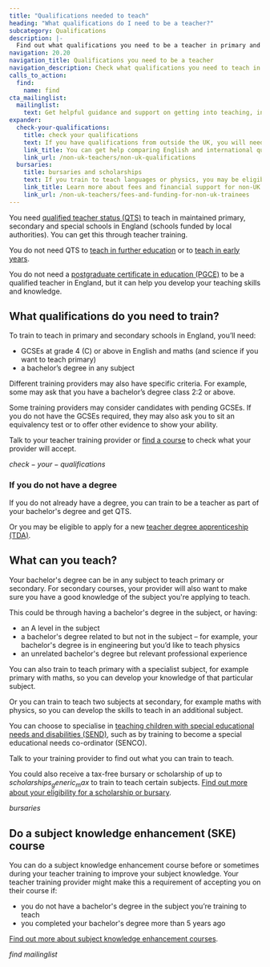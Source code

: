 ```yaml
---
title: "Qualifications needed to teach"
heading: "What qualifications do I need to be a teacher?"
subcategory: Qualifications
description: |-
  Find out what qualifications you need to be a teacher in primary and secondary schools in England and which subjects you can train to teach.
navigation: 20.20
navigation_title: Qualifications you need to be a teacher
navigation_description: Check what qualifications you need to teach in primary, secondary and special schools in England.
calls_to_action:
  find:
    name: find
cta_mailinglist:
  mailinglist:
    text: Get helpful guidance and support on getting into teaching, including how to get the qualifications you need.
expander:
  check-your-qualifications:
    title: check your qualifications
    text: If you have qualifications from outside the UK, you will need to show that they meet the standards set for teacher training in England.
    link_title: You can get help comparing English and international qualifications.
    link_url: /non-uk-teachers/non-uk-qualifications
  bursaries:
    title: bursaries and scholarships
    text: If you train to teach languages or physics, you may be eligible for a bursary or scholarship.
    link_title: Learn more about fees and financial support for non-UK trainee teachers.
    link_url: /non-uk-teachers/fees-and-funding-for-non-uk-trainees
---
```


You need [qualified teacher status (QTS)](/train-to-be-a-teacher/what-is-qts) to teach in maintained primary, secondary and special schools in England (schools funded by local authorities). You can get this through teacher training.

You do not need QTS to [teach in further education](/life-as-a-teacher/age-groups-and-specialisms/further-education-teachers) or to [teach in early years](/life-as-a-teacher/age-groups-and-specialisms/early-years-teachers).

You do not need a [postgraduate certificate in education (PGCE)](/train-to-be-a-teacher/what-is-a-pgce) to be a qualified teacher in England, but it can help you develop your teaching skills and knowledge.

## What qualifications do you need to train?

To train to teach in primary and secondary schools in England, you’ll need:

* GCSEs at grade 4 (C) or above in English and maths (and science if you want to teach primary)
* a bachelor’s degree in any subject

Different training providers may also have specific criteria. For example, some may ask that you have a bachelor’s degree class 2:2 or above.

Some training providers may consider candidates with pending GCSEs. If you do not have the GCSEs required, they may also ask you to sit an equivalency test or to offer other evidence to show your ability.

Talk to your teacher training provider or [find a course](https://find-teacher-training-courses.service.gov.uk/) to check what your provider will accept.

$check-your-qualifications$

### If you do not have a degree

If you do not already have a degree, you can train to be a teacher as part of your bachelor's degree and get QTS.

Or you may be eligible to apply for a new [teacher degree apprenticeship (TDA)](/train-to-be-a-teacher/teacher-degree-apprenticeships).

## What can you teach?

Your bachelor's degree can be in any subject to teach primary or secondary. For secondary courses, your provider will also want to make sure you have a good knowledge of the subject you're applying to teach.

This could be through having a bachelor's degree in the subject, or having:

* an A level in the subject
* a bachelor's degree related to but not in the subject – for example, your bachelor's degree is in engineering but you’d like to teach physics
* an unrelated bachelor's degree but relevant professional experience

You can also train to teach primary with a specialist subject, for example primary with maths, so you can develop your knowledge of that particular subject.

Or you can train to teach two subjects at secondary, for example maths with physics, so you can develop the skills to teach in an additional subject.

You can choose to specialise in [teaching children with special educational needs and disabilities (SEND)](/life-as-a-teacher/age-groups-and-specialisms/special-educational-needs), such as by training to become a special educational needs co-ordinator (SENCO).

Talk to your training provider to find out what you can train to teach.

You could also receive a tax-free bursary or scholarship of up to $scholarships_generic_max$ to train to teach certain subjects. [Find out more about your eligibility for a scholarship or bursary](/funding-and-support/scholarships-and-bursaries).

$bursaries$

## Do a subject knowledge enhancement (SKE) course

You can do a subject knowledge enhancement course before or sometimes during your teacher training to improve your subject knowledge. Your teacher training provider might make this a requirement of accepting you on their course if:

* you do not have a bachelor's degree in the subject you’re training to teach
* you completed your bachelor's degree more than 5 years ago

[Find out more about subject knowledge enhancement courses](/how-to-apply-for-teacher-training/subject-knowledge-enhancement).

$find$
$mailinglist$

